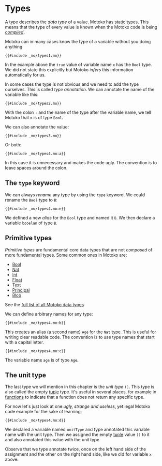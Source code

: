 # Types

A type describes the *data type* of a value. Motoko has static types. This means that the type of every value is known when the Motoko code is being [*compiled*](http://localhost:3000/internet-computer-programming-concepts/actors/actor-to-canister.html).

Motoko can in many cases know the type of a variable without you doing anything:

```motoko
{{#include _mo/types1.mo}}
```

In the example above the `true` value of variable name `x` has the `Bool` type. We did not state this explicitly but Motoko *infers* this information automatically for us.

In some cases the type is not obvious and we need to add the type ourselves. This is called *type annotation*. We can annotate the name of the variable like this:

```motoko
{{#include _mo/types2.mo}}
```

With the colon `:` and the name of the type after the variable name, we tell Motoko that `x` is of type `Bool`.

We can also annotate the value:

```motoko
{{#include _mo/types3.mo}}
```

Or both:

```motoko
{{#include _mo/types4.mo:a}}
```
    
In this case it is unnecessary and makes the code ugly. The convention is to leave spaces around the colon.

## The `type` keyword
We can always *rename* any type by using the `type` keyword. We could rename the `Bool` type to `B`:
```motoko
{{#include _mo/types4.mo:e}}
```

We defined a new *alias* for the `Bool` type and named it `B`. We then declare a variable `booelan` of type `B`.

## Primitive types
*Primitive types* are fundamental core data types that are not *composed* of more fundamental types. Some common ones in Motoko are:  
- [Bool](/base-library/primitive-types/bool.html)
- [Nat](/base-library/primitive-types/nat.html)
- [Int](/base-library/primitive-types/int.html)
- [Float](/base-library/primitive-types/float.html)
- [Text](/base-library/primitive-types/text.html)
- [Principal](/base-library/primitive-types/principal.html)
- [Blob](/base-library/primitive-types/blob.html)

See the [full list of all Motoko data types](https://internetcomputer.org/docs/current/motoko/main/language-manual#primitive-types)

 
We can define arbitrary names for any type:

```motoko
{{#include _mo/types4.mo:b}}
```   

This creates an alias (a second name) `Age` for the `Nat` type. This is useful for writing clear readable code. The convention is to use type names that start with a capital letter. 

```motoko
{{#include _mo/types4.mo:c}}
```

The variable name `age` is of type `Age`. 

## The unit type
The last type we will mention in this chapter is the *unit type* `()`. This type is also called the empty [tuple](types/tuples.html) type. It's useful in several places, for example in [functions](functions.html) to indicate that a function does not return any specific type.

For now let's just look at one *ugly, strange and useless*, yet legal Motoko code example for the sake of learning:

```motoko
{{#include _mo/types4.mo:d}}
```

We declared a variable named `unitType` and type annotated this variable name with the unit type. Then we assigned the empty [tuple](types/tuples.html) value `()` to it and also annotated this value with the unit type. 

Observe that we type annotate twice, once on the left hand side of the assignment and the other on the right hand side, like we did for variable `x` above.



